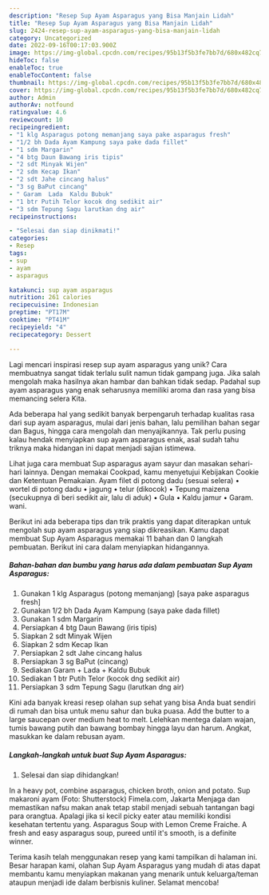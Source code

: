 ```yaml
---
description: "Resep Sup Ayam Asparagus yang Bisa Manjain Lidah"
title: "Resep Sup Ayam Asparagus yang Bisa Manjain Lidah"
slug: 2424-resep-sup-ayam-asparagus-yang-bisa-manjain-lidah
category: Uncategorized
date: 2022-09-16T00:17:03.900Z
image: https://img-global.cpcdn.com/recipes/95b13f5b3fe7bb7d/680x482cq70/sup-ayam-asparagus-foto-resep-utama.jpg
hideToc: false
enableToc: true
enableTocContent: false
thumbnail: https://img-global.cpcdn.com/recipes/95b13f5b3fe7bb7d/680x482cq70/sup-ayam-asparagus-foto-resep-utama.jpg
cover: https://img-global.cpcdn.com/recipes/95b13f5b3fe7bb7d/680x482cq70/sup-ayam-asparagus-foto-resep-utama.jpg
author: Admin
authorAv: notfound
ratingvalue: 4.6
reviewcount: 10
recipeingredient:
- "1 klg Asparagus potong memanjang saya pake asparagus fresh"
- "1/2 bh Dada Ayam Kampung saya pake dada fillet"
- "1 sdm Margarin"
- "4 btg Daun Bawang iris tipis"
- "2 sdt Minyak Wijen"
- "2 sdm Kecap Ikan"
- "2 sdt Jahe cincang halus"
- "3 sg BaPut cincang"
- " Garam  Lada  Kaldu Bubuk"
- "1 btr Putih Telor kocok dng sedikit air"
- "3 sdm Tepung Sagu larutkan dng air"
recipeinstructions:

- "Selesai dan siap dinikmati!"
categories:
- Resep
tags:
- sup
- ayam
- asparagus

katakunci: sup ayam asparagus 
nutrition: 261 calories
recipecuisine: Indonesian
preptime: "PT17M"
cooktime: "PT41M"
recipeyield: "4"
recipecategory: Dessert

---
```





Lagi mencari inspirasi resep sup ayam asparagus yang unik? Cara membuatnya sangat tidak terlalu sulit namun tidak gampang juga. Jika salah mengolah maka hasilnya akan hambar dan bahkan tidak sedap. Padahal sup ayam asparagus yang enak seharusnya memiliki aroma dan rasa yang bisa memancing selera Kita.





Ada beberapa hal yang sedikit banyak berpengaruh terhadap kualitas rasa dari sup ayam asparagus, mulai dari jenis bahan, lalu pemilihan bahan segar dan Bagus, hingga cara mengolah dan menyajikannya. Tak perlu pusing kalau hendak menyiapkan sup ayam asparagus enak,      asal sudah tahu triknya maka hidangan ini dapat menjadi sajian istimewa.














Lihat juga cara membuat Sup asparagus ayam sayur dan masakan sehari-hari lainnya. Dengan memakai Cookpad, kamu menyetujui Kebijakan Cookie dan Ketentuan Pemakaian. Ayam filet di potong dadu (sesuai selera) • wortel di potong dadu • jagung • telur (dikocok) • Tepung maizena (secukupnya di beri sedikit air, lalu di aduk) • Gula • Kaldu jamur • Garam. wani.






Berikut ini ada beberapa tips dan trik praktis yang dapat diterapkan untuk mengolah sup ayam asparagus yang siap dikreasikan. Kamu dapat membuat Sup Ayam Asparagus memakai 11 bahan dan 0 langkah pembuatan. Berikut ini cara dalam menyiapkan hidangannya.

<!--inarticleads1-->

##### Bahan-bahan dan bumbu yang harus ada dalam pembuatan Sup Ayam Asparagus:

1. Gunakan 1 klg Asparagus (potong memanjang) [saya pake asparagus fresh]
1. Gunakan 1/2 bh Dada Ayam Kampung (saya pake dada fillet)
1. Gunakan 1 sdm Margarin
1. Persiapkan 4 btg Daun Bawang (iris tipis)
1. Siapkan 2 sdt Minyak Wijen
1. Siapkan 2 sdm Kecap Ikan
1. Persiapkan 2 sdt Jahe cincang halus
1. Persiapkan 3 sg BaPut (cincang)
1. Sediakan  Garam + Lada + Kaldu Bubuk
1. Sediakan 1 btr Putih Telor (kocok dng sedikit air)
1. Persiapkan 3 sdm Tepung Sagu (larutkan dng air)


Kini ada banyak kreasi resep olahan sup sehat yang bisa Anda buat sendiri di rumah dan bisa untuk menu sahur dan buka puasa. Add the butter to a large saucepan over medium heat to melt. Lelehkan mentega dalam wajan, tumis bawang putih dan bawang bombay hingga layu dan harum. Angkat, masukkan ke dalam rebusan ayam. 

<!--inarticleads2-->

##### Langkah-langkah untuk buat Sup Ayam Asparagus:


1. Selesai dan siap dihidangkan!

In a heavy pot, combine asparagus, chicken broth, onion and potato. Sup makaroni ayam (Foto: Shutterstock) Fimela.com, Jakarta Menjaga dan memastikan nafsu makan anak tetap stabil menjadi sebuah tantangan bagi para orangtua. Apalagi jika si kecil picky eater atau memiliki kondisi kesehatan tertentu yang. Asparagus Soup with Lemon Creme Fraiche. A fresh and easy asparagus soup, pureed until it&#39;s smooth, is a definite winner. 

Terima kasih telah menggunakan resep yang kami tampilkan di halaman ini. Besar harapan kami, olahan Sup Ayam Asparagus yang mudah di atas dapat membantu kamu menyiapkan makanan yang menarik untuk keluarga/teman ataupun menjadi ide dalam berbisnis kuliner. Selamat mencoba!
